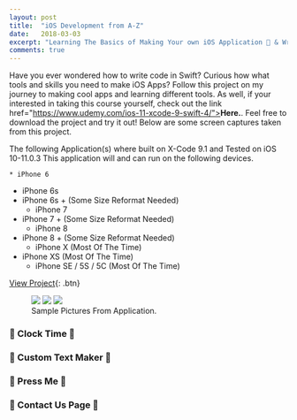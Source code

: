 ```yaml
---
layout: post
title:  "iOS Development from A-Z"
date:   2018-03-03
excerpt: "Learning The Basics of Making Your own iOS Application 📱 & Writing Code In Swift 🤩"
comments: true
---
```


Have you ever wondered how to write code in Swift? Curious how what tools and skills you need to make iOS Apps? Follow this project on my journey to making cool apps and learning different tools. As well, if your interested in taking this course yourself, check out the link href="https://www.udemy.com/ios-11-xcode-9-swift-4/"><b>Here.</b>. Feel free to download the project and try it out! Below are some screen captures taken from this project.

The following Application(s) where built on X-Code 9.1 and Tested on iOS 10-11.0.3
This application will and can run on the following devices.

	* iPhone 6
  * iPhone 6s
  * iPhone 6s + (Some Size Reformat Needed)
	* iPhone 7
  * iPhone 7 + (Some Size Reformat Needed)
	* iPhone 8
  * iPhone 8 + (Some Size Reformat Needed)
	* iPhone X (Most Of The Time)
  * iPhone XS (Most Of The Time)
	* iPhone SE / 5S / 5C (Most Of The Time)

[View Project](https://github.com/ImranJuma/Learning-iOS){: .btn}

<figure class="third">
	<img src="http://placehold.it/600x300.jpg">
	<img src="http://placehold.it/600x300.jpg">
	<img src="http://placehold.it/600x300.jpg">
  <figcaption>Sample Pictures From Application.</figcaption>
</figure>

### 🔌 Clock Time 🔌

### 🔌 Custom Text Maker 🔌

### 🔌 Press Me 🔌

### 🔌 Contact Us Page 🔌
